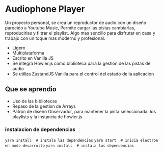 # Audiophone Player
Un proyecto personal, se crea un reproductor de audio con un diseño 
parecido a Youtube Music, Permite cargar las pistas cambiarlas,
reproducirlas y filtrar el playlist. Algo mas sencillo para disfrutar en
casa y trabajo con un toque mas moderno y profesional.

- Ligero
- Multiplataforma
- Escrito en Vanilla JS
- Se integra Howler.js como biblioteca para la gestion de las pistas de audio
- Se utiliza ZustandJS Vanilla para el control del estado de la aplicacion

## Que se aprendio
- Uso de las bibliotecas 
- Repaso de la gestion de Arrays
- Patrón de diseño Observador, para mantener la pista seleccionada, los playlists
y la instancia de howler.js

### instalacion de dependencias
```yarn install  # instala las dependencias```
```yarn start  # inicia electron en modo desarrollo```
```yarn install  # instala las dependencias```
